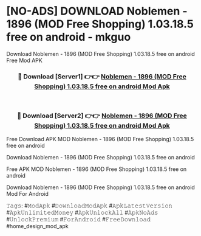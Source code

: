 # [NO-ADS] DOWNLOAD Noblemen - 1896 (MOD Free Shopping) 1.03.18.5 free on android - mkguo
Download Noblemen - 1896 (MOD Free Shopping) 1.03.18.5 free on android Free Mod APK

<div align="center">
<h3>🔴 Download [Server1] 👉👉 <a href="https://apk-comot.site?title=Noblemen_-_1896_(MOD_Free_Shopping)_1.03.18.5_free_on_android">Noblemen - 1896 (MOD Free Shopping) 1.03.18.5 free on android Mod Apk</a></h3><br>

<h3>🔴 Download [Server2] 👉👉 <a href="https://apk-comot.site?title=Noblemen_-_1896_(MOD_Free_Shopping)_1.03.18.5_free_on_android">Noblemen - 1896 (MOD Free Shopping) 1.03.18.5 free on android Mod Apk</a></h3>
</div>


Free Download APK MOD Noblemen - 1896 (MOD Free Shopping) 1.03.18.5 free on android

Download Noblemen - 1896 (MOD Free Shopping) 1.03.18.5 free on android 

Free APK MOD Noblemen - 1896 (MOD Free Shopping) 1.03.18.5 free on android 

Download Noblemen - 1896 (MOD Free Shopping) 1.03.18.5 free on android Mod For Android

𝚃𝚊𝚐𝚜: #𝙼𝚘𝚍𝙰𝚙𝚔 #𝙳𝚘𝚠𝚗𝚕𝚘𝚊𝚍𝙼𝚘𝚍𝙰𝚙𝚔 #𝙰𝚙𝚔𝙻𝚊𝚝𝚎𝚜𝚝𝚅𝚎𝚛𝚜𝚒𝚘𝚗 #𝙰𝚙𝚔𝚄𝚗𝚕𝚒𝚖𝚒𝚝𝚎𝚍𝙼𝚘𝚗𝚎𝚢 #𝙰𝚙𝚔𝚄𝚗𝚕𝚘𝚌𝚔𝙰𝚕𝚕 #𝙰𝚙𝚔𝙽𝚘𝙰𝚍𝚜 #𝚄𝚗𝚕𝚘𝚌𝚔𝙿𝚛𝚎𝚖𝚒𝚞𝚖 #𝙵𝚘𝚛𝙰𝚗𝚍𝚛𝚘𝚒𝚍 #𝙵𝚛𝚎𝚎𝙳𝚘𝚠𝚗𝚕𝚘𝚊𝚍 #home_design_mod_apk